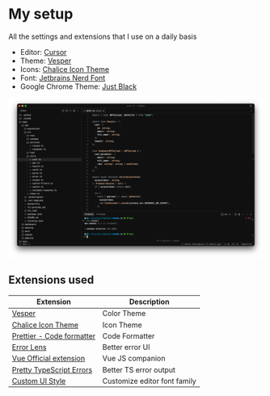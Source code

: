 # My setup

All the settings and extensions that I use on a daily basis

- Editor: [Cursor](https://cursor.com/)
- Theme: [Vesper](https://marketplace.cursorapi.com/items/?itemName=raunofreiberg.vesper)
- Icons: [Chalice Icon Theme](https://marketplace.cursorapi.com/items/?itemName=artlaman.chalice-icon-theme)
- Font: [Jetbrains Nerd Font](https://github.com/ryanoasis/nerd-fonts/releases/download/v3.4.0/JetBrainsMono.zip)
- Google Chrome Theme: [Just Black](https://chromewebstore.google.com/detail/just-black/aghfnjkcakhmadgdomlmlhhaocbkloab)

![Cursor screenshot](screenshot.png)

## Extensions used

| Extension                                                                                                | Description                  |
| -------------------------------------------------------------------------------------------------------- | ---------------------------- |
| [Vesper](https://marketplace.visualstudio.com/items?itemName=raunofreiberg.vesper)                       | Color Theme                  |
| [Chalice Icon Theme](https://marketplace.visualstudio.com/items?itemName=artlaman.chalice-icon-theme)    | Icon Theme                   |
| [Prettier - Code formatter](https://marketplace.visualstudio.com/items?itemName=esbenp.prettier-vscode)  | Code Formatter               |
| [Error Lens](https://marketplace.visualstudio.com/items?itemName=usernamehw.errorlens)                   | Better error UI              |
| [Vue Official extension](https://marketplace.visualstudio.com/items?itemName=vue.volar)                  | Vue JS companion             |
| [Pretty TypeScript Errors](https://marketplace.visualstudio.com/items?itemName=yoavbls.pretty-ts-errors) | Better TS error output       |
| [Custom UI Style](https://marketplace.visualstudio.com/items?itemName=subframe7536.custom-ui-style)      | Customize editor font family |
